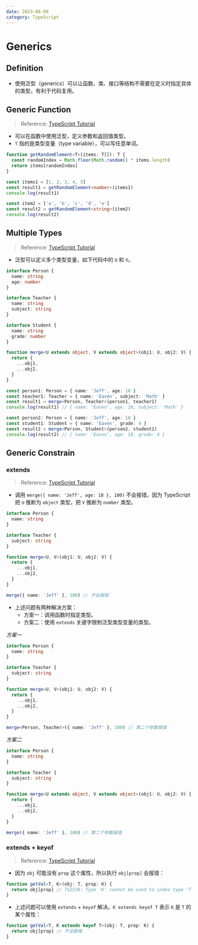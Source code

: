 ```yaml
---
date: 2023-06-08
category: TypeScript
---
```


# Generics

## Definition

- 使用泛型（generics）可以让函数、类、接口等结构不需要在定义时指定具体的类型，有利于代码复用。

## Generic Function

> Reference: [TypeScript Tutorial](https://www.typescripttutorial.net/typescript-tutorial/typescript-generics/)

- 可以在函数中使用泛型，定义参数和返回值类型。
- `T` 指的是类型变量（type variable），可以写任意单词。

```ts {1,7,11}
function getRandomElement<T>(items: T[]): T {
  const randomIndex = Math.floor(Math.random() * items.length)
  return items[randomIndex]
}

const items1 = [1, 2, 3, 4, 5]
const result1 = getRandomElement<number>(items1)
console.log(result1)

const item2 = ['a', 'b', 'c', 'd', 'e']
const result2 = getRandomElement<string>(item2)
console.log(result2)
```

## Multiple Types

> Reference: [TypeScript Tutorial](https://www.typescripttutorial.net/typescript-tutorial/typescript-generics/)

- 泛型可以定义多个类型变量，如下代码中的 `U` 和 `V`。

```ts
interface Person {
  name: string
  age: number
}

interface Teacher {
  name: string
  subject: string
}

interface Student {
  name: string
  grade: number
}

function merge<U extends object, V extends object>(obj1: U, obj2: V) {
  return {
    ...obj1,
    ...obj2,
  }
}

const person1: Person = { name: 'Jeff', age: 18 }
const teacher1: Teacher = { name: 'Eaven', subject: 'Math' }
const result1 = merge<Person, Teacher>(person1, teacher1)
console.log(result1) // { name: 'Eaven', age: 18, subject: 'Math' }

const person2: Person = { name: 'Jeff', age: 18 }
const student1: Student = { name: 'Eaven', grade: 4 }
const result2 = merge<Person, Student>(person2, student1)
console.log(result2) // { name: 'Eaven', age: 18, grade: 4 }
```

## Generic Constrain

### extends

> Reference: [TypeScript Tutorial](https://www.typescripttutorial.net/typescript-tutorial/typescript-generic-constraints/)

- 调用 `merge({ name: 'Jeff', age: 18 }, 100)` 不会报错，因为 TypeScript 把 `U` 推断为 `object` 类型，把 `V` 推断为 `number` 类型。

```ts {16}
interface Person {
  name: string
}

interface Teacher {
  subject: string
}

function merge<U, V>(obj1: U, obj2: V) {
  return {
    ...obj1,
    ...obj2,
  }
}

merge({ name: 'Jeff' }, 100) // 不会报错
```

- 上述问题有两种解决方案：
  - 方案一：调用函数时指定类型。
  - 方案二：使用 `extends` 关键字限制泛型类型变量的类型。

_方案一_

```ts {16}
interface Person {
  name: string
}

interface Teacher {
  subject: string
}

function merge<U, V>(obj1: U, obj2: V) {
  return {
    ...obj1,
    ...obj2,
  }
}

merge<Person, Teacher>({ name: 'Jeff' }, 100) // 第二个参数报错
```

_方案二_

```ts {9}
interface Person {
  name: string
}

interface Teacher {
  subject: string
}

function merge<U extends object, V extends object>(obj1: U, obj2: V) {
  return {
    ...obj1,
    ...obj2,
  }
}

merge({ name: 'Jeff' }, 100) // 第二个参数报错
```

### extends + keyof

> Reference: [TypeScript Tutorial](https://www.typescripttutorial.net/typescript-tutorial/typescript-generic-constraints/)

- 因为 `obj` 可能没有 `prop` 这个属性，所以执行 `obj[prop]` 会报错：

```ts {2}
function getVal<T, K>(obj: T, prop: K) {
  return obj[prop] // TS2536: Type 'K' cannot be used to index type 'T'.
}
```

- 上述问题可以使用 `extends` + `keyof` 解决。`K extends keyof T` 表示 `K` 是 `T` 的某个属性：

```ts {1}
function getVal<T, K extends keyof T>(obj: T, prop: K) {
  return obj[prop] // 不会报错
}
```
